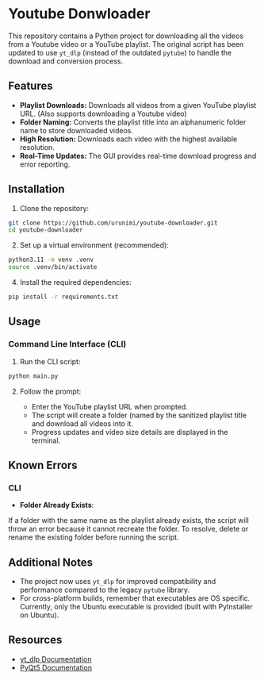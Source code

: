 # Youtube Donwloader

This repository contains a Python project for downloading all the videos from a Youtube video or a YouTube playlist. The original script has been updated to use `yt_dlp` (instead of the outdated `pytube`) to handle the download and conversion process.

## Features

- **Playlist Downloads:** Downloads all videos from a given YouTube playlist URL. (Also supports downloading a Youtube video)
- **Folder Naming:** Converts the playlist title into an alphanumeric folder name to store downloaded videos.
- **High Resolution:** Downloads each video with the highest available resolution.
- **Real-Time Updates:** The GUI provides real-time download progress and error reporting.

## Installation

1. Clone the repository:

```bash
git clone https://github.com/urunimi/youtube-downloader.git
cd youtube-downloader
```

2. Set up a virtual environment (recommended):

```bash
python3.11 -m venv .venv
source .venv/bin/activate
```

4. Install the required dependencies:

```bash
pip install -r requirements.txt
```

## Usage

### Command Line Interface (CLI)

1. Run the CLI script:

```bash
python main.py
```

2. Follow the prompt:

   + Enter the YouTube playlist URL when prompted.
   + The script will create a folder (named by the sanitized playlist title and download all videos into it.
   + Progress updates and video size details are displayed in the terminal.

## Known Errors

### CLI

+ **Folder Already Exists**:

If a folder with the same name as the playlist already exists, the script will throw an error because it cannot recreate the folder. To resolve, delete or rename the existing folder before running the script.

## Additional Notes
+ The project now uses `yt_dlp` for improved compatibility and performance compared to the legacy `pytube` library.
+ For cross-platform builds, remember that executables are OS specific. Currently, only the Ubuntu executable is provided (built with PyInstaller on Ubuntu).

## Resources
+ [yt_dlp Documentation](https://github.com/yt-dlp/yt-dlp)
+ [PyQt5 Documentation](https://www.riverbankcomputing.com/software/pyqt/intro)
